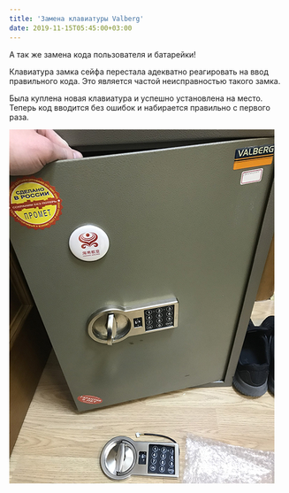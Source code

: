 ```yaml
---
title: 'Замена клавиатуры Valberg'
date: 2019-11-15T05:45:00+03:00
---
```


А так же замена кода пользователя и батарейки! 

Клавиатура замка сейфа перестала адекватно реагировать на ввод правильного кода. Это является частой неисправностью такого замка. 

Была куплена новая клавиатура и успешно установлена на место. Теперь код вводится без ошибок и набирается правильно с первого раза.

![](SCL806-QSsE.jpg)